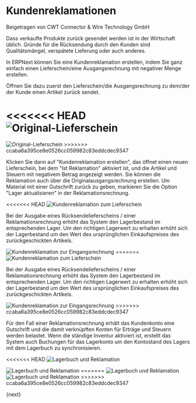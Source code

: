 # Kundenreklamationen
<span class="text-muted contributed-by">Beigetragen von CWT Connector & Wire Technology GmbH</span>

Dass verkaufte Produkte zurück gesendet werden ist in der Wirtschaft üblich. Gründe für die Rücksendung durch den Kunden sind Qualitätsmängel, verspätete Lieferung oder auch anderes.

In ERPNext können Sie eine Kundenreklamation erstellen, indem Sie ganz einfach einen Lieferschein/eine Ausgangsrechnung mit negativer Menge erstellen.

Öffnen Sie dazu zuerst den Lieferschein/die Ausgangsrechnung zu dem/der der Kunde einen Artikel zurück sendet.

<<<<<<< HEAD
<img class="screenshot" alt="Original-Lieferschein" src="/docs/assets/img/stock/sales-return-original-delivery-note.png">
=======
<img class="screenshot" alt="Original-Lieferschein" src="{{docs_base_url}}/assets/img/stock/sales-return-original-delivery-note.png">
>>>>>>> ccaba6a395ce8e0526cc059982c83eddcdec9347

Klicken Sie dann auf "Kundenreklamation erstellen", das öffnet einen neuen Lieferschein, bei dem "Ist Reklamation" aktiviert ist, und die Artikel und Steuern mit negativem Betrag angezeigt werden.
Sie können die Reklamation auch über die Originalausgangsrechnung erstellen. Um Material mit einer Gutschrift zurück zu geben, markieren Sie die Option "Lager aktualisieren" in der Reklamationsrechnung.

<<<<<<< HEAD
<img class="screenshot" alt="Kundenreklamation zum Lieferschein" src="/docs/assets/img/stock/sales-return-against-delivery-note.png">		

Bei der Ausgabe eines Rücksendelieferscheins / einer Reklamationsrechnung erhöht das System den Lagerbestand im entsprechenden Lager. Um den richtigen Lagerwert zu erhalten erhöht sich der Lagerbestand um den Wert des ursprünglichen Einkaufspreises des zurückgeschickten Artikels.

<img class="screenshot" alt="Kundenreklamation zur Eingangsrechnung" src="/docs/assets/img/stock/sales-return-against-sales-invoice.png">
=======
<img class="screenshot" alt="Kundenreklamation zum Lieferschein" src="{{docs_base_url}}/assets/img/stock/sales-return-against-delivery-note.png">		

Bei der Ausgabe eines Rücksendelieferscheins / einer Reklamationsrechnung erhöht das System den Lagerbestand im entsprechenden Lager. Um den richtigen Lagerwert zu erhalten erhöht sich der Lagerbestand um den Wert des ursprünglichen Einkaufspreises des zurückgeschickten Artikels.

<img class="screenshot" alt="Kundenreklamation zur Eingangsrechnung" src="{{docs_base_url}}/assets/img/stock/sales-return-against-sales-invoice.png">
>>>>>>> ccaba6a395ce8e0526cc059982c83eddcdec9347

Für den Fall einer Reklamationsrechnung erhält das Kundenkonto eine Gutschrift und die damit verknüpften Konten für Erträge und Steuern werden belastet.
Wenn die ständige Inventur aktiviert ist, erstellt das System auch Buchungen für das Lagerkonto um den Kontostand des Lagers mit dem Lagerbuch zu synchronisieren. 

<<<<<<< HEAD
<img class="screenshot" alt="Lagerbuch und Reklamation" src="/docs/assets/img/stock/sales-return-stock-ledger.png">

<img class="screenshot" alt="Lagerbuch und Reklamation" src="/docs/assets/img/stock/sales-return-general-ledger.png">
=======
<img class="screenshot" alt="Lagerbuch und Reklamation" src="{{docs_base_url}}/assets/img/stock/sales-return-stock-ledger.png">

<img class="screenshot" alt="Lagerbuch und Reklamation" src="{{docs_base_url}}/assets/img/stock/sales-return-general-ledger.png">
>>>>>>> ccaba6a395ce8e0526cc059982c83eddcdec9347

{next}
